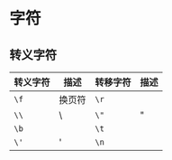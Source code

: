 # 字符

## 转义字符

| 转义字符 | 描述   | 转移字符 | 描述 |
| -------- | ------ | -------- | ---- |
| `\f`     | 换页符 | `\r`     |      |
| `\\`     | \      | `\"`     | "    |
| `\b`     |        | `\t`     |      |
| `\'`     | '      | `\n`     |      |
